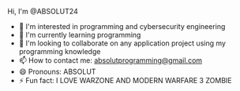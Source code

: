 Hi, I'm @ABSOLUT24
- 👀 I'm interested in programming and cybersecurity engineering
- 🌱 I'm currently learning programming
- 💞️ I'm looking to collaborate on any application project using my programming knowledge
- 📫 How to contact me: absolutprogramming@gmail.com
- 😄 Pronouns: ABSOLUT
- ⚡ Fun fact: I LOVE WARZONE AND MODERN WARFARE 3 ZOMBIE

<!---
ABSOLUT24/ABSOLUT24 is a ✨ special ✨ repository because its `README.md` (this file) appears on your GitHub profile.
You can click the Preview link to take a look at your changes.
--->
